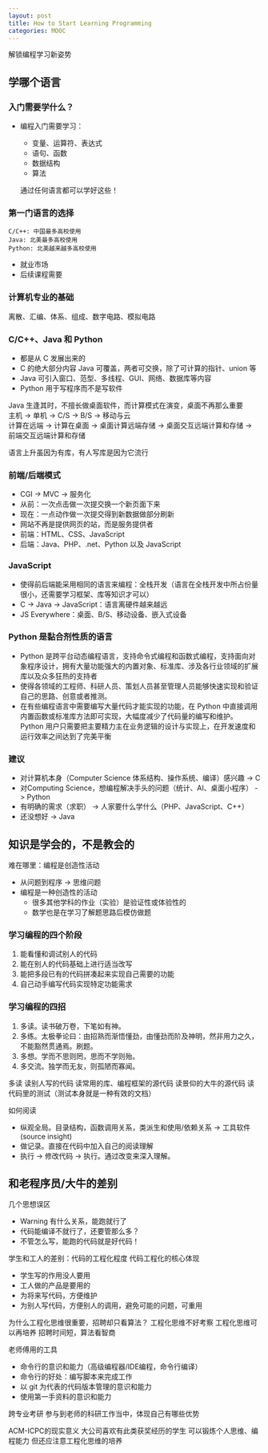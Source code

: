 ```yaml
---
layout: post
title: How to Start Learning Programming
categories: MOOC
---
```



解锁编程学习新姿势

## 学哪个语言

### 入门需要学什么？

*   编程入门需要学习：
    *   变量、运算符、表达式
    *   语句、函数
    *   数据结构
    *   算法

    通过任何语言都可以学好这些！

### 第一门语言的选择

    C/C++: 中国最多高校使用  
    Java: 北美最多高校使用  
    Python: 北美越来越多高校使用  

*   就业市场
*   后续课程需要

### 计算机专业的基础

离散、汇编、体系、组成、数字电路、模拟电路


### C/C++、Java 和 Python

*   都是从 C 发展出来的
*   C 的绝大部分内容 Java 可覆盖，两者可交换，除了可计算的指针、union 等
*   Java 可引入窗口、范型、多线程、GUI、网络、数据库等内容
*   Python 用于写程序而不是写软件

Java 生逢其时，不擅长做桌面软件，而计算模式在演变，桌面不再那么重要  
主机 -> 单机 -> C/S -> B/S -> 移动与云  
计算在远端 -> 计算在桌面 -> 桌面计算远端存储 -> 桌面交互远端计算和存储 -> 前端交互远端计算和存储  

语言上升虽因为有库，有人写库是因为它流行

### 前端/后端模式

*    CGI -> MVC -> 服务化
*    从前：一次点击做一次提交换一个新页面下来
*    现在：一点动作做一次提交得到新数据做部分刷新
*    网站不再是提供网页的站，而是服务提供者
*    前端：HTML、CSS、JavaScript
*    后端：Java、PHP、.net、Python 以及 JavaScript

### JavaScript

*    使得前后端能采用相同的语言来编程：全栈开发（语言在全栈开发中所占份量很小，还需要学习框架、库等知识才可以）
*    C -> Java -> JavaScript：语言离硬件越来越远
*    JS Everywhere：桌面、B/S、移动设备、嵌入式设备

### Python 是黏合剂性质的语言

*    Python 是跨平台动态编程语言，支持命令式编程和函数式编程，支持面向对象程序设计，拥有大量功能强大的内置对象、标准库、涉及各行业领域的扩展库以及众多狂热的支持者
*    使得各领域的工程师、科研人员、策划人员甚至管理人员能够快速实现和验证自己的思路、创意或者推测。
*    在有些编程语言中需要编写大量代码才能实现的功能，在 Python 中直接调用内置函数或标准库方法即可实现，大幅度减少了代码量的编写和维护。 Python 用户只需要把主要精力主在业务逻辑的设计与实现上，在开发速度和运行效率之间达到了完美平衡

### 建议

*    对计算机本身（Computer Science 体系结构、操作系统、编译）感兴趣 -> C
*    对Computing Science，想编程解决手头的问题（统计、AI、桌面小程序） -> Python
*    有明确的需求（求职） -> 人家要什么学什么（PHP、JavaScript、C++）
*    还没想好 -> Java

## 知识是学会的，不是教会的

难在哪里：编程是创造性活动

*    从问题到程序 -> 思维问题
*    编程是一种创造性的活动
     *    很多其他学科的作业（实验）是验证性或体验性的
     *    数学也是在学习了解题思路后模仿做题
### 学习编程的四个阶段
1.    能看懂和调试别人的代码
2.    能在别人的代码基础上进行适当改写
3.    能把多段已有的代码拼凑起来实现自己需要的功能
4.    自己动手编写代码实现特定功能需求

### 学习编程的四招
1.    多读。读书破万卷，下笔如有神。
2.    多练。太极拳论曰：由招熟而渐悟懂劲，由懂劲而阶及神明，然非用力之久，不能豁然贯通焉。刷题。
3.    多想。学而不思则罔，思而不学则殆。
4.    多交流。独学而无友，则孤陋而寡闻。

多读
读别人写的代码
读常用的库、编程框架的源代码
读景仰的大牛的源代码
读代码里的测试（测试本身就是一种有效的文档）


如何阅读

*    纵观全局。目录结构，函数调用关系，类派生和使用/依赖关系 -> 工具软件(source insight)
*    做记录。直接在代码中加入自己的阅读理解
*    执行 -> 修改代码 -> 执行。通过改变来深入理解。

## 和老程序员/大牛的差别

几个思想误区

*    Warning 有什么关系，能跑就行了
*    代码能编译不就行了，还要管那么多？
*    不管怎么写，能跑的代码就是好代码！

学生和工人的差别：代码的工程化程度
代码工程化的核心体现

*   学生写的作用没人要用
*   工人做的产品是要用的
*   为将来写代码，方便维护
*   为别人写代码，方便别人的调用，避免可能的问题，可重用

为什么工程化思维很重要，招聘却只看算法？
工程化思维不好考察
工程化思维可以再培养
招聘时间短，算法看智商


老师傅用的工具

*    命令行的意识和能力（高级编程器/IDE编程，命令行编译）
*    命令行的好处：编写脚本来完成工作
*    以 git 为代表的代码版本管理的意识和能力
*    使用第一手资料的意识和能力


跨专业考研
参与到老师的科研工作当中，体现自己有哪些优势

ACM-ICPC的现实意义
大公司喜欢有此类获奖经历的学生
可以锻炼个人思维、编程能力
但还应注意工程化思维的培养
